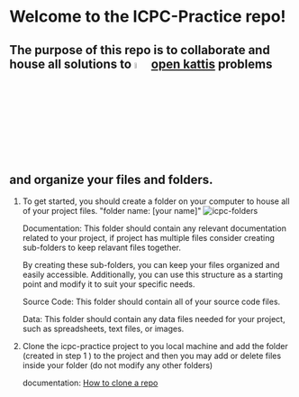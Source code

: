 # Welcome to the ICPC-Practice repo!

## The purpose of this repo is to collaborate and house all solutions to <img src="https://user-images.githubusercontent.com/76856697/232064929-cc86e37f-7a8e-4c9b-ab1a-5f3cad64f734.png" width="5%" height="5%" alt="open kattis logo"> [open kattis](open.kattis.com) problems and organize your files and folders. 

1) To get started, you should create a folder on your computer to house all of your project files. "folder name: [your name]"
    ![icpc-folders](https://user-images.githubusercontent.com/76856697/232063115-44c9ae82-d298-459a-bbd6-f832729770fb.png)
    
    Documentation: This folder should contain any relevant documentation related to your project, if project has multiple files     consider creating
    sub-folders to keep relavant files together.

    By creating these sub-folders, you can keep your files organized and easily accessible. Additionally, you can use this         structure as a starting point
    and  modify it to suit your specific needs.
    
    Source Code: This folder should contain all of your source code files.

    Data: This folder should contain any data files needed for your project, such as spreadsheets, text files, or images.  

    
 2) Clone the icpc-practice project to you local machine and add the folder (created in step 1 ) to the project and then you may add or delete files inside your folder (do not modify any other folders)
 
    documentation: 
    [How to clone a repo](https://docs.github.com/en/repositories/creating-and-managing-repositories/cloning-a-repository)
    
    

 
